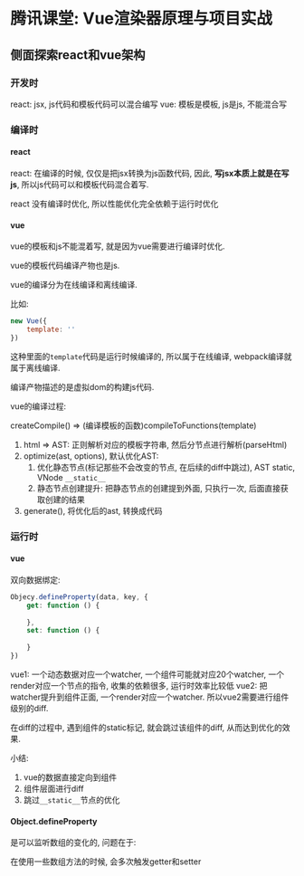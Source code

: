 # 腾讯课堂: Vue渲染器原理与项目实战

## 侧面探索react和vue架构

### 开发时

react: jsx, js代码和模板代码可以混合编写
vue: 模板是模板, js是js, 不能混合写

### 编译时

#### react

react: 在编译的时候, 仅仅是把jsx转换为js函数代码, 因此, **写jsx本质上就是在写js**, 所以js代码可以和模板代码混合着写. 

react 没有编译时优化, 所以性能优化完全依赖于运行时优化

#### vue

vue的模板和js不能混着写, 就是因为vue需要进行编译时优化. 

vue的模板代码编译产物也是js. 

vue的编译分为在线编译和离线编译.

比如:

```js
new Vue({
    template: ''
})
```

这种里面的`template`代码是运行时候编译的, 所以属于在线编译, webpack编译就属于离线编译. 

编译产物描述的是虚拟dom的构建js代码.

vue的编译过程:

createCompile() => (编译模板的函数)compileToFunctions(template)
   1. html => AST: 正则解析对应的模板字符串, 然后分节点进行解析(parseHtml)
   2. optimize(ast, options), 默认优化AST: 
      1. 优化静态节点(标记那些不会改变的节点, 在后续的diff中跳过), AST static, VNode `__static__`
      2. 静态节点创建提升: 把静态节点的创建提到外面, 只执行一次, 后面直接获取创建的结果
   3. generate(), 将优化后的ast, 转换成代码

### 运行时

#### vue

双向数据绑定: 

```js
Objecy.defineProperty(data, key, {
    get: function () {
        
    },
    set: function () {
        
    }
})
```

vue1: 一个动态数据对应一个watcher, 一个组件可能就对应20个watcher, 一个render对应一个节点的指令, 收集的依赖很多, 运行时效率比较低
vue2: 把watcher提升到组件正面, 一个render对应一个watcher. 所以vue2需要进行组件级别的diff.

在diff的过程中, 遇到组件的static标记, 就会跳过该组件的diff, 从而达到优化的效果. 

小结:

1. vue的数据直接定向到组件
2. 组件层面进行diff
3. 跳过`__static__`节点的优化

#### Object.defineProperty

是可以监听数组的变化的, 问题在于:

在使用一些数组方法的时候, 会多次触发getter和setter
